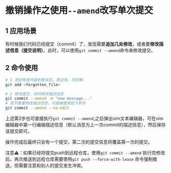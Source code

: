 # 撤销操作之使用`--amend`改写单次提交

## 1 应用场景

有时候我们代码已经提交（commit）了，发现需要**追加几处修改**，或者要**修改描述信息（提交说明）**。此时，可以使用`git commit --amend`命令来修改提交。

## 2 命令使用

```bash
# 1 添加修改内容到暂存区，若没有，可忽略
git add <forgotten_file>

# 2 修改提交，同时修改描述信息
git commit --amend -m "new message..."
# 若不需要修改描述信息，可直接使用如下命令
git commit --amend --no-edit
```

上述第2步也可直接执行`git commit --amend`,之后弹出vim文本编辑器，可在vim编辑器中第一行编辑描述信息（默认消息为上一次commit的描述信息），然后保存该提交即可。

操作完成后最终只会有一个提交，第二次的提交信息将覆盖第一次的提交。

注意⚠️：如果已经将提交push到远程仓库，使用`git commit --amend`	执行完修改后，再次推送到远程仓库需要使用`git push --force-with-lease`	命令强制推送，但需要注意和别人的提交发生冲突。

